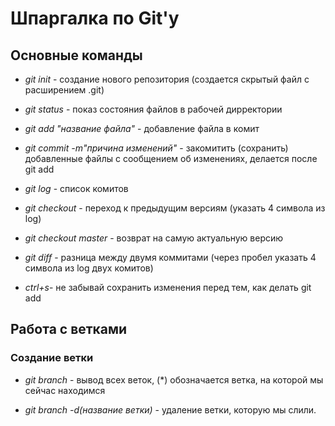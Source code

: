 # Шпаргалка по Git'у

## Основные команды

* *git init* - создание нового репозитория (создается скрытый файл с расширением .git)

* *git status* - показ состояния файлов в рабочей дирректории

* *git add "название файла"* - добавление файла в комит

* *git commit -m"причина изменений"* - закомитить (сохранить) добавленные файлы с сообщением об изменениях, делается после git add

* *git log* - список комитов

* *git checkout* - переход к предыдущим версиям (указать 4 символа из log)

* *git checkout master* - возврат на самую актуальную версию

* *git diff* - разница между двумя коммитами (через пробел указать 4 символа из log двух комитов)

* *ctrl+s*- не забывай сохранить изменения перед тем, как делать git add

## Работа с ветками

### Создание ветки

* *git branch* - вывод всех веток, (*) обозначается ветка, на которой мы сейчас находимся

* *git branch -d(название ветки)* - удаление ветки, которую мы слили.


